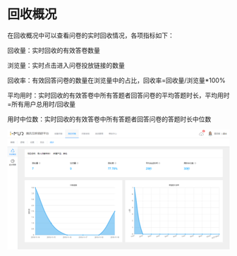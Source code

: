 # 回收概况

在回收概况中可以查看问卷的实时回收情况，各项指标如下：

回收量：实时回收的有效答卷数量 

浏览量：实时点击进入问卷投放链接的数量

回收率：有效回答问卷的数量在浏览量中的占比，回收率=回收量/浏览量\*100%

平均用时：实时回收的有效答卷中所有答题者回答问卷的平均答题时长，平均用时=所有用户总用时/回收量 

用时中位数：实时回收的有效答卷中所有答题者回答问卷的答题时长中位数

![&#x56DE;&#x6536;&#x6982;&#x51B5;](../../.gitbook/assets/image%20%28304%29.png)

